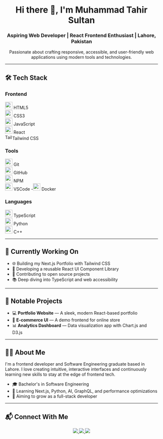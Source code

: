 <!-- <p align="center">
  <img src="https://media.licdn.com/dms/image/v2/D4D03AQEzvk3hPxyAfw/profile-displayphoto-shrink_400_400/profile-displayphoto-shrink_400_400/0/1722406668809?e=1752105600&v=beta&t=maLlMANY0DHTnwyS_38MWorOdk4v9Z-QcGKmhxAbyD4" width="300"  height="300"alt="Profile" />
</p> -->

<h1 align="center">Hi there 👋, I'm <strong>Muhammad Tahir Sultan</strong></h1>
<h3 align="center">Aspiring Web Developer | React Frontend Enthusiast | Lahore, Pakistan</h3>
<p align="center">
  Passionate about crafting responsive, accessible, and user-friendly web applications using modern tools and technologies.
</p>

---

## 🛠️ Tech Stack

### Frontend
<img src="https://cdn.jsdelivr.net/gh/devicons/devicon/icons/html5/html5-original.svg" width="24" /> HTML5  
<img src="https://cdn.jsdelivr.net/gh/devicons/devicon/icons/css3/css3-original.svg" width="24" /> CSS3  
<img src="https://cdn.jsdelivr.net/gh/devicons/devicon/icons/javascript/javascript-original.svg" width="24" /> JavaScript  
<img src="https://cdn.jsdelivr.net/gh/devicons/devicon/icons/react/react-original.svg" width="24" /> React  
<img src="https://img.shields.io/badge/Tailwind_CSS-38B2AC?style=for-the-badge&logo=tailwind-css&logoColor=white" alt="Tailwind CSS Badge" width="24" height="17" />Tailwind CSS  

### Tools
<img src="https://cdn.jsdelivr.net/gh/devicons/devicon/icons/git/git-original.svg" width="24" /> Git  
<img src="https://cdn.jsdelivr.net/gh/devicons/devicon/icons/github/github-original.svg" width="24" /> GitHub  
<img src="https://cdn.jsdelivr.net/gh/devicons/devicon/icons/npm/npm-original-wordmark.svg" width="24" /> NPM  
<img src="https://cdn.jsdelivr.net/gh/devicons/devicon/icons/vscode/vscode-original.svg" width="24" /> VSCode 
-<img src="https://cdn.jsdelivr.net/gh/devicons/devicon/icons/docker/docker-original.svg" width="24" /> Docker

### Languages
<img src="https://cdn.jsdelivr.net/gh/devicons/devicon/icons/typescript/typescript-original.svg" width="24" /> TypeScript  
<img src="https://cdn.jsdelivr.net/gh/devicons/devicon/icons/python/python-original.svg" width="24" /> Python  
<img src="https://cdn.jsdelivr.net/gh/devicons/devicon/icons/cplusplus/cplusplus-original.svg" width="24" /> C++  

---

## 🚀 Currently Working On
- 🌐 Building my Next.js Portfolio with Tailwind CSS
- 🔧 Developing a reusable React UI Component Library
- 👥 Contributing to open source projects
- 📚 Deep diving into TypeScript and web accessibility

---

## 📁 Notable Projects
- 💻 **Portfolio Website** — A sleek, modern React-based portfolio  
- 🛒 **E-commerce UI** — A demo frontend for online store  
- 📊 **Analytics Dashboard** — Data visualization app with Chart.js and D3.js  

---

## 👨‍💻 About Me
I'm a frontend developer and Software Engineering graduate based in Lahore. I love creating intuitive, interactive interfaces and continuously learning new skills to stay at the edge of frontend tech.

- 🎓 Bachelor's in Software Engineering 
- 🌱 Learning Next.js, Python, AI, GraphQL, and performance optimizations  
- 🎯 Aiming to grow as a full-stack developer  

---

## 📬 Connect With Me

<p align="center">
  <a href="https://github.com/Tahirsultan777" target="_blank" rel="noopener noreferrer">
    <img src="https://img.shields.io/badge/GitHub-MuhammadTahirSultan-181717?style=for-the-badge&logo=github&logoColor=white" />
  </a>
  <a href="https://www.linkedin.com/in/m-tahir-sultan1/" target="_blank" rel="noopener noreferrer">
    <img src="https://img.shields.io/badge/LinkedIn-MuhammadTahirSultan-0A66C2?style=for-the-badge&logo=linkedin&logoColor=white" />
  </a>
  <a href="mailto:mtahirsultan65@gmail.com">
    <img src="https://img.shields.io/badge/Email-mtahirsultan65@gmail.com-D14836?style=for-the-badge&logo=gmail&logoColor=white" />
  </a>
</p>

